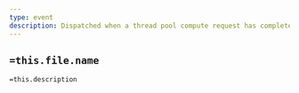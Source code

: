 ```yaml
---
type: event
description: Dispatched when a thread pool compute request has completed
---
```

## `=this.file.name`

`=this.description`





